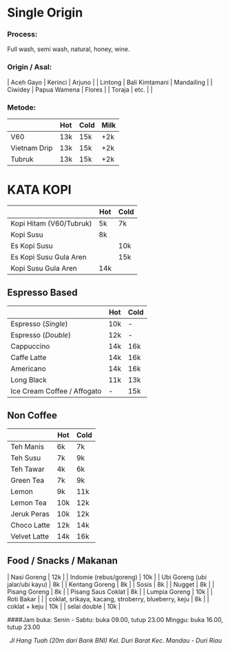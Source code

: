 # Single Origin

### Process:
Full wash, semi wash, natural, honey, wine.

### Origin / Asal:

| Aceh Gayo | Kerinci        | Arjuno     |
| Lintong   | Bali Kimtamani | Mandailing |
| Ciwidey   | Papua Wamena   | Flores     |
| Toraja    | etc.           |            |


### Metode:

|              | Hot | Cold | Milk |
|--------------|-----|------|------|
| V60          | 13k | 15k  | +2k  |
| Vietnam Drip | 13k | 15k  | +2k  |
| Tubruk       | 13k | 15k  | +2k  |


# KATA KOPI

|                         | Hot | Cold |
|-------------------------|-----|------|
| Kopi Hitam (V60/Tubruk) | 5k  | 7k   |
| Kopi Susu               | 8k  |      |
| Es Kopi Susu            |     | 10k  |
| Es Kopi Susu Gula Aren  |     | 15k  |
| Kopi Susu Gula Aren     | 14k |      |


## Espresso Based

|  | Hot | Cold |
|----------|-----|------|
| Espresso (_Single_)   | 10k | -    |
| Espresso (_Double_)   | 12k | -    |
| Cappuccino   | 14k | 16k    |
| Caffe Latte   | 14k | 16k    |
| Americano   | 14k | 16k    |
| Long Black   | 11k | 13k    |
| Ice Cream Coffee / Affogato   | - | 15k    |


## Non Coffee

|              | Hot | Cold |
|--------------|-----|------|
| Teh Manis    | 6k  | 7k   |
| Teh Susu     | 7k  | 9k   |
| Teh Tawar    | 4k  | 6k   |
| Green Tea    | 7k  | 9k   |
| Lemon        | 9k  | 11k  |
| Lemon Tea    | 10k | 12k  |
| Jeruk Peras  | 10k | 12k  |
| Choco Latte  | 12k | 14k  |
| Velvet Latte | 14k | 16k  |


## Food / Snacks / Makanan

| Nasi Goreng                                         | 12k |
| Indomie (rebus/goreng)                              | 10k |
| Ubi Goreng (ubi jalar/ubi kayu)                     | 8k  |
| Kentang Goreng                                      | 8k  |
| Sosis                                               | 8k  |
| Nugget                                              | 8k  |
| Pisang Goreng                                       | 8k  |
| Pisang Saus Coklat                                  | 8k  |
| Lumpia Goreng                                       | 10k |
| Roti Bakar                                          |     |
| coklat, srikaya, kacang, stroberry, blueberry, keju | 8k  |
| coklat + keju                                       | 10k |
| selai double                                        | 10k |

####Jam buka:
Senin - Sabtu: buka 09.00, tutup 23.00
Minggu: buka 16.00, tutup 23.00

<address align="center">Jl Hang Tuah (20m dari Bank BNI) Kel. Duri Barat Kec. Mandau - Duri Riau</address>
